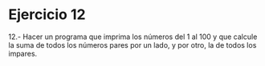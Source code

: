 # Ejercicio 12
12.- Hacer un programa que imprima los números del 1 al 100 y que calcule la suma de todos los
números pares por un lado, y por otro, la de todos los impares. 